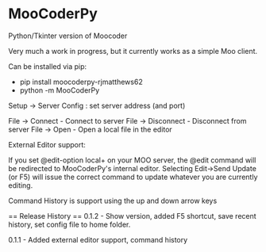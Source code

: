 # MooCoderPy
Python/Tkinter version of Moocoder

Very much a work in progress, but it currently works as a simple Moo client.

Can be installed via pip:
* pip install moocoderpy-rjmatthews62
* python -m MooCoderPy

Setup -> Server Config : set server address (and port) 

File -> Connect - Connect to server
File -> Disconnect - Disconnect from server
File -> Open - Open a local file in the editor

External Editor support:

If you set @edit-option local+ on your MOO server, the @edit command will be redirected to MooCoderPy's internal editor.
Selecting Edit->Send Update (or F5) will issue the correct command to update whatever you are currently editing.

Command History is support using the up and down arrow keys

== Release History ==
0.1.2 - Show version, added F5 shortcut, save recent history, set config file to home folder.

0.1.1 - Added external editor support, command history
